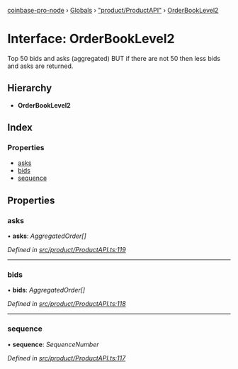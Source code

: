 [coinbase-pro-node](../README.md) › [Globals](../globals.md) › ["product/ProductAPI"](../modules/_product_productapi_.md) › [OrderBookLevel2](_product_productapi_.orderbooklevel2.md)

# Interface: OrderBookLevel2

Top 50 bids and asks (aggregated) BUT if there are not 50 then less bids and asks are returned.

## Hierarchy

- **OrderBookLevel2**

## Index

### Properties

- [asks](_product_productapi_.orderbooklevel2.md#asks)
- [bids](_product_productapi_.orderbooklevel2.md#bids)
- [sequence](_product_productapi_.orderbooklevel2.md#sequence)

## Properties

### asks

• **asks**: _AggregatedOrder[]_

_Defined in [src/product/ProductAPI.ts:119](https://github.com/bennyn/coinbase-pro-node/blob/0c3235f/src/product/ProductAPI.ts#L119)_

---

### bids

• **bids**: _AggregatedOrder[]_

_Defined in [src/product/ProductAPI.ts:118](https://github.com/bennyn/coinbase-pro-node/blob/0c3235f/src/product/ProductAPI.ts#L118)_

---

### sequence

• **sequence**: _SequenceNumber_

_Defined in [src/product/ProductAPI.ts:117](https://github.com/bennyn/coinbase-pro-node/blob/0c3235f/src/product/ProductAPI.ts#L117)_
